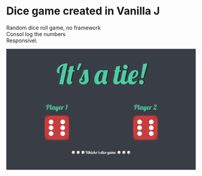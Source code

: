 # Dice game created in Vanilla J
  Random dice roll game, no framework\
  Consol log the numbers\
  Responsive\

![screeenshot](https://github.com/b-viktorija/dice-game-vanilla-js/blob/b9672305dfbf4dc473bff3b30f53fffb9c823483/dice-game-screen-shot.png)

